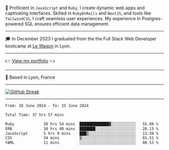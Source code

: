 📖 Proficient in `JavaScript` and `Ruby`, I create dynamic web apps and captivating interfaces. Skilled in `RubyOnRails` and `NextJS`, and tools like `TailwindCSS`, I craft seamless user experiences. My experience in Postgres-powered SQL ensures efficient data management.

***

🎓 In December 2023 I graduated from the the Full Stack Web Developer bootcamp at [Le Wagon](https://www.lewagon.com/) in Lyon.

***

👉 <a href="https://www.davidlau.dev/" target="_blank">View my portfolio</a> 👈

***

📍 Based in Lyon, France

***

[![GitHub Streak](https://streak-stats.demolab.com?user=kaimunlau&theme=github-dark&hide_border=true)](https://git.io/streak-stats)

***

<!--START_SECTION:waka-->

```txt
From: 18 June 2024 - To: 25 June 2024

Total Time: 37 hrs 57 mins

Ruby             20 hrs 54 mins  █████████████▓░░░░░░░░░░░   55.09 %
ERB              10 hrs 40 mins  ███████░░░░░░░░░░░░░░░░░░   28.13 %
JavaScript       5 hrs 9 mins    ███▒░░░░░░░░░░░░░░░░░░░░░   13.58 %
CSS              34 mins         ▒░░░░░░░░░░░░░░░░░░░░░░░░   01.51 %
YAML             11 mins         ░░░░░░░░░░░░░░░░░░░░░░░░░   00.53 %
```

<!--END_SECTION:waka-->

